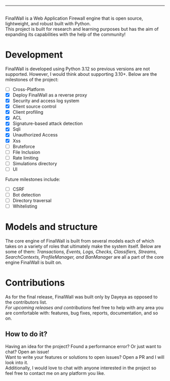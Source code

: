 <div align="center">
    <svg src=""><br>
</div>
<hr>
<br>
FinalWall is a Web Application Firewall engine that is open source, lightweight, and robust built with Python.<br>
This project is built for research and learning purposes but has the aim of expanding its capabilities with the help of the community!

# Development
FinalWall is developed using Python 3.12 so previous versions are not supported. However, I would think about supporting 3.10+.
Below are the milestones of the project:

- [ ] Cross-Platform
- [X] Deploy FinalWall as a reverse proxy
- [X] Security and access log system
- [X] Client source control
- [X] Client profiling
- [X] ACL
- [X] Signature-based attack detection
- [X] Sqli
- [X] Unauthorized Access
- [X] Xss
- [ ] Bruteforce
- [ ] File Inclusion
- [ ] Rate limiting
- [ ] Simulations directory
- [ ] UI

Future milestones include:
- [ ] CSRF
- [ ] Bot detection
- [ ] Directory traversal
- [ ] Whitelisting

# Models and structure
The core engine of FinalWall is built from several models each of which takes on a variety of roles that ultimately make the system itself. 
Below are some of them: *Transactions, Events, 
Logs, Checks, Classifiers, Streams, SearchContexts, ProfileManager, and BanManager* are all a part of the core engine FinalWall is built on.

# Contributions
As for  the final release, FinalWall was built only by Dayeya as opposed to the contributors list.<br>
*For upcoming releases and contributions* feel free to help with any area you are comfortable with: features, bug fixes,
reports, documentation, and so on.

## How to do it?
Having an idea for the project? Found a performance error? Or just want to chat? Open an issue!<br>
Want to write your features or solutions to open issues? Open a PR and I will look into it.<br>
Additionally, I would love to chat with anyone interested in the project so feel free to contact me on any platform you like.
